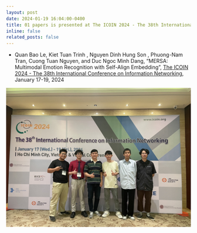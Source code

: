 ```yaml
---
layout: post
date: 2024-01-19 16:04:00-0400
title: 01 papers is presented at The ICOIN 2024 - The 38th International Conference on Information Networking
inline: false
related_posts: false
---
```


- Quan Bao Le, Kiet Tuan Trinh , Nguyen Dinh Hung Son , Phuong-Nam Tran, Cuong Tuan Nguyen, and Duc Ngoc Minh Dang, “MERSA: Multimodal Emotion Recognition with Self-Align Embedding”, <a href="https://iniscom.eai-conferences.org/2024/"> The ICOIN 2024 - The 38th International Conference on Information Networking</a>, January 17-19, 2024

![conference_pic](https://github.com/namphuongtran9196/namphuongtran9196.github.io/blob/master/assets/img/announcement/announcement_2024_01_19.jpg?raw=true)